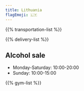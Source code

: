 ```yaml
---
title: Lithuania
flagEmoji: 🇱🇹
---
```


{{% transportation-list %}}

{{% delivery-list %}}

## Alcohol sale
- Monday-Saturday: 10:00-20:00 
- Sunday: 10:00-15:00

{{% gym-list %}}
